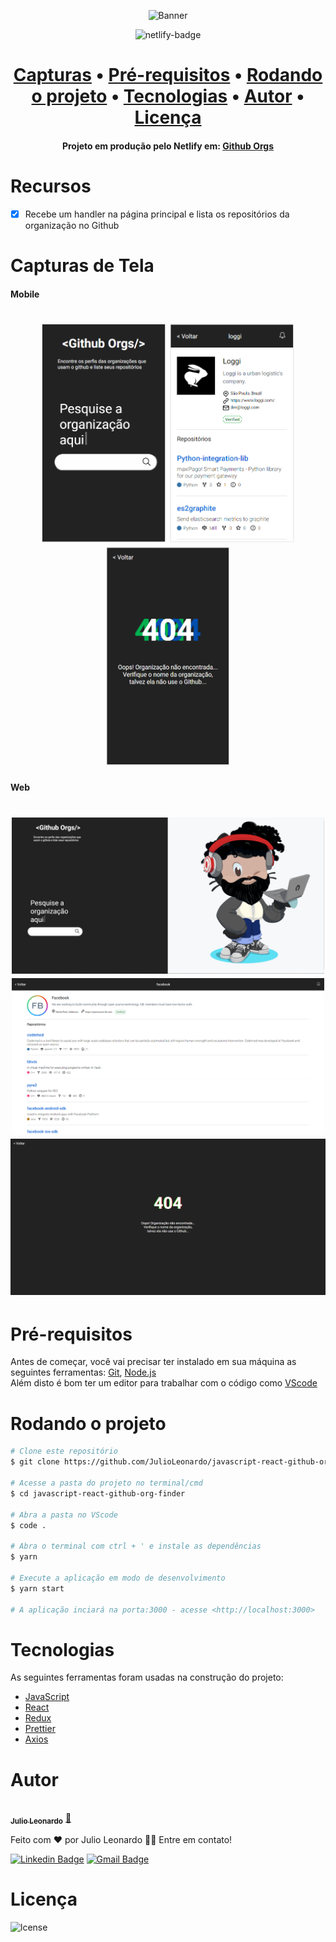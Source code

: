 <p align="center">
  <img src="https://i.imgur.com/pgLBIUu.png" alt="Banner" />
</p>

<p align="center">
  <img src="https://api.netlify.com/api/v1/badges/36895b9b-53e8-4e21-b5b7-5c2940bf5891/deploy-status" alt="netlify-badge" />
</p>

<h1 align="center">
 <a href="#capturas">Capturas</a> •
 <a href="#requisitos">Pré-requisitos</a> • 
 <a href="#rodando">Rodando o projeto</a> • 
 <a href="#tecnologias">Tecnologias</a> • 
 <a href="#autor">Autor</a> • 
 <a href="#licenc-a">Licença</a>

</h1>

<h4 align="center"> 
	Projeto em produção pelo Netlify em: <a href="https://hardcore-shirley-781fda.netlify.app/" target="_blank">Github Orgs</a>  
</h4>

# Recursos

- [x] Recebe um handler na página principal e lista os repositórios da organização no Github

<h1 id="capturas">
	Capturas de Tela
</h1>

<h4>
	Mobile
</h4>

<h1 align="center" >
  <img alt="home-mobile" title="home-mobile" src="./src/assets/img/screenshots/home-mobile.PNG" height="350" />
  <img alt="repo-mobile" title="repo-mobile" src="./src/assets/img/screenshots/repo-mobile.PNG" height="350" />
  <img alt="erro-mobile" title="erro-mobile" src="./src/assets/img/screenshots/erro-mobile.PNG" height="350" />
</h1>

<h4>
	Web
</h4>

<h1 align="center" >
  <img alt="home" title="home" src="./src/assets/img/screenshots/home-desktop.PNG" height="250" />
  <img alt="repo" title="repo" src="./src/assets/img/screenshots/repo-desktop.PNG" height="250" />
  <img alt="erro" title="erro" src="./src/assets/img/screenshots/erro-desktop.PNG" height="250" />
</h1>

<h1 id="requisitos">
	Pré-requisitos
</h1>

<p>
Antes de começar, você vai precisar ter instalado em sua máquina as seguintes ferramentas:
<a href="https://git-scm.com" target="_blank">Git</a>, <a href="https://nodejs.org/en/" target="_blank">Node.js</a> <br>
Além disto é bom ter um editor para trabalhar com o código como <a href="https://code.visualstudio.com/" target="_blank">VScode</a>
</p>

<h1 id="rodando">
	Rodando o projeto
</h1>

```bash
# Clone este repositório
$ git clone https://github.com/JulioLeonardo/javascript-react-github-org-finder

# Acesse a pasta do projeto no terminal/cmd
$ cd javascript-react-github-org-finder

# Abra a pasta no VScode
$ code .

# Abra o terminal com ctrl + ' e instale as dependências
$ yarn

# Execute a aplicação em modo de desenvolvimento
$ yarn start

# A aplicação inciará na porta:3000 - acesse <http://localhost:3000>
```

<h1 id="tecnologias">
	Tecnologias
</h1>

As seguintes ferramentas foram usadas na construção do projeto:

- [JavaScript](https://www.ecma-international.org/publications/standards/Ecma-006.htm)
- [React](https://pt-br.reactjs.org/)
- [Redux](https://redux.js.org/)
- [Prettier](https://prettier.io/)
- [Axios](https://github.com/axios/axios)

<h1 id="autor">
	Autor
</h1>

<a href="https://github.com/JulioLeonardo">
 <img style="border-radius: 50%;" src="https://i.imgur.com/5HQ9tWb.png?1" width="100px;" alt=""/>
 <br />
 <sub><b>Julio Leonardo</b></sub></a> <a href="https://github.com/JulioLeonardo" title="Julio">🚀</a>


Feito com ❤️ por Julio Leonardo 👋🏽 Entre em contato!

[![Linkedin Badge](https://img.shields.io/badge/-Julio-blue?style=flat-square&logo=Linkedin&logoColor=white&link=https://www.linkedin.com/in/JulioLeonardoCarvalho/)](https://www.linkedin.com/in/JulioLeonardoCarvalho/) 
[![Gmail Badge](https://img.shields.io/badge/-juleolica@gmail.com-c14438?style=flat-square&logo=Gmail&logoColor=white&link=mailto:juleolica@gmail.com)](mailto:juleolica@gmail.com)

<h1 id="licenc-a">
	Licença
</h1>

<img src="https://img.shields.io/badge/license-MIT-green" alt="lcense"/>

